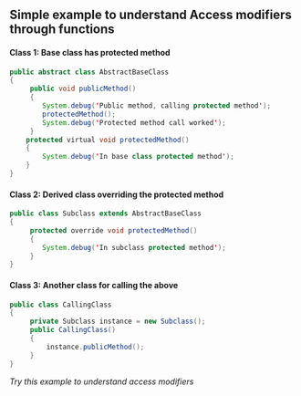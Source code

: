 ## Simple example to understand Access modifiers through functions

#### Class 1: Base class has protected method
```Java
public abstract class AbstractBaseClass 
{
     public void publicMethod() 
     {
        System.debug('Public method, calling protected method');
        protectedMethod();
        System.debug('Protected method call worked');
     }
    protected virtual void protectedMethod() 
    {
        System.debug('In base class protected method');
    }
}
```
#### Class 2: Derived class overriding the protected method
```java
public class Subclass extends AbstractBaseClass 
{
     protected override void protectedMethod() 
     {
        System.debug('In subclass protected method');
     }
}
```
#### Class 3: Another class for calling the above
```java
public class CallingClass 
{
     private Subclass instance = new Subclass();
     public CallingClass() 
     {
         instance.publicMethod();
     }
}
```
*Try this example to understand access modifiers*

#### Output:
* Public method, calling protected method
* In subclass protected method
* Protected method call worked

*When you disable the overriding you will get the below output*

* Public method, calling protected method
* In base class protected method
* Protected method call worked

